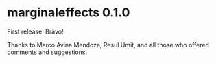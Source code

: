 # marginaleffects 0.1.0

First release. Bravo!

Thanks to Marco Avina Mendoza, Resul Umit, and all those who offered comments
and suggestions.
